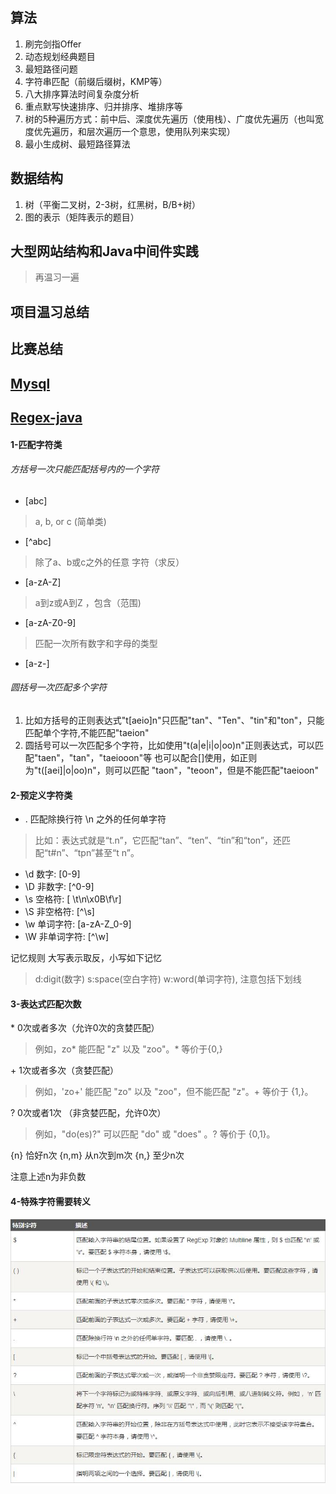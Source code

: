 ## 算法
1. 刷完剑指Offer
2. 动态规划经典题目
3. 最短路径问题
4. 字符串匹配（前缀后缀树，KMP等）
5. 八大排序算法时间复杂度分析
6. 重点默写快速排序、归并排序、堆排序等
7. 树的5种遍历方式：前中后、深度优先遍历（使用栈）、广度优先遍历（也叫宽度优先遍历，和层次遍历一个意思，使用队列来实现）
8. 最小生成树、最短路径算法

## 数据结构
1. 树（平衡二叉树，2-3树，红黑树，B/B+树）
2. 图的表示（矩阵表示的题目）

## 大型网站结构和Java中间件实践
> 再温习一遍


## 项目温习总结

## 比赛总结


## [Mysql](./MySql.md)
## [Regex-java](../../src/test/java/huawei_8_16/TestT1.java)

#### 1-匹配字符类

###### 方括号一次只能匹配括号内的一个字符
- [abc] 
> a, b, or c (简单类) 
- [^abc] 
> 除了a、b或c之外的任意 字符（求反） 
- [a-zA-Z] 
> a到z或A到Z ，包含（范围) 
- [a-zA-Z0-9]
> 匹配一次所有数字和字母的类型

- [a-z-]
###### 圆括号一次匹配多个字符

1. 比如方括号的正则表达式"t[aeio]n"只匹配"tan"、"Ten"、"tin"和"ton"，只能匹配单个字符,不能匹配"taeion"
2. 圆括号可以一次匹配多个字符，比如使用"t(a|e|i|o|oo)n"正则表达式，可以匹配"taen"，"tan"，"taeiooon"等
也可以配合[]使用，如正则为"t([aei]|o|oo)n"，则可以匹配 "taon"，"teoon"，但是不能匹配"taeioon"

#### 2-预定义字符类

- . 匹配除换行符 \n 之外的任何单字符
> 比如：表达式就是“t.n”，它匹配“tan”、“ten”、“tin”和“ton”，还匹配“t#n”、“tpn”甚至“t n”。

- \d 数字: [0-9] 
- \D 非数字: [^0-9] 
- \s 空格符: [ \t\n\x0B\f\r] 
- \S 非空格符: [^\s] 
- \w 单词字符: [a-zA-Z_0-9] 
- \W 非单词字符: [^\w]

记忆规则 大写表示取反，小写如下记忆
> d:digit(数字)
s:space(空白字符)
w:word(单词字符), 注意包括下划线

#### 3-表达式匹配次数

\* 0次或者多次（允许0次的贪婪匹配）
> 例如，zo* 能匹配 "z" 以及 "zoo"。* 等价于{0,}

\+ 1次或者多次（贪婪匹配）
> 例如，'zo+' 能匹配 "zo" 以及 "zoo"，但不能匹配 "z"。+ 等价于 {1,}。

? 0次或者1次 （非贪婪匹配，允许0次）
> 例如，"do(es)?" 可以匹配 "do" 或 "does" 。? 等价于 {0,1}。

{n} 恰好n次
{n,m} 从n次到m次
{n,} 至少n次

注意上述n为非负数

#### 4-特殊字符需要转义 
![特殊字符](../resource/teshuzifu.jpg)
